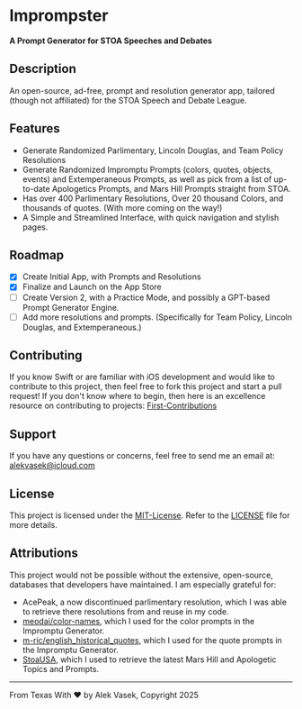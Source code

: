 # Imprompster
**A Prompt Generator for STOA Speeches and Debates**

## Description

An open-source, ad-free, prompt and resolution generator app, tailored (though not affiliated) for the STOA Speech and Debate League.

## Features

- Generate Randomized Parlimentary, Lincoln Douglas, and Team Policy Resolutions
- Generate Randomized Impromptu Prompts (colors, quotes, objects, events) and Extemperaneous Prompts, as well as pick from a list of up-to-date Apologetics Prompts, and Mars Hill Prompts straight from STOA.
- Has over 400 Parlimentary Resolutions, Over 20 thousand Colors, and thousands of quotes. (With more coming on the way!)
- A Simple and Streamlined Interface, with quick navigation and stylish pages.

## Roadmap

 - [x] Create Initial App, with Prompts and Resolutions
 - [x] Finalize and Launch on the App Store
 - [ ] Create Version 2, with a Practice Mode, and possibly a GPT-based Prompt Generator Engine.
 - [ ] Add more resolutions and prompts. (Specifically for Team Policy, Lincoln Douglas, and Extemperaneous.)

## Contributing

If you know Swift or are familiar with iOS development and would like to contribute to this project, then feel free to fork this project and start a pull request! If you don't know where to begin, then here is an excellence resource on contributing to projects: [First-Contributions](https://github.com/firstcontributions/first-contributions)

## Support
If you have any questions or concerns, feel free to send me an email at: alekvasek@icloud.com

## License
This project is licensed under the [MIT-License](https://mit-license.org/). Refer to the [LICENSE](LICENSE) file for more details.

## Attributions
This project would not be possible without the extensive, open-source, databases that developers have maintained. I am especially grateful for:
- AcePeak, a now discontinued parlimentary resolution, which I was able to retrieve there resolutions from and reuse in my code.
- [meodai/color-names](https://github.com/meodai/color-names), which I used for the color prompts in the Impromptu Generator.
- [m-ric/english_historical_quotes](https://huggingface.co/datasets/m-ric/english_historical_quotes), which I used for the quote prompts in the Impromptu Generator.
- [StoaUSA](https://www.stoausa.org/), which I used to retrieve the latest Mars Hill and Apologetic Topics and Prompts.

---
From Texas With ❤️ by Alek Vasek, Copyright 2025
